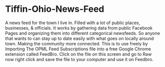 # Tiffin-Ohio-News-Feed
A news feed for the town I live in. Filled with a lot of public places, businesses, &amp; officials. 
It works by gathering data from public Facebook Pages and organizing them into different categorical newsfeeds. 
So anyone that wants to can stay up to date easily with what goes on locally around town. Making the community more connected. 
This is to use freely by Importing The OPML Feed Subscriptions file into a free Google Chrome extension called FeedBro.
Click on the file on this screen and go to Raw now right click and save the file to your computer and use it on Feedbro.
